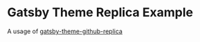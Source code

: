 # Gatsby Theme Replica Example

A usage of
[gatsby-theme-github-replica](https://github.com/sanyamsmulay/gatsby-theme-github-replica)
